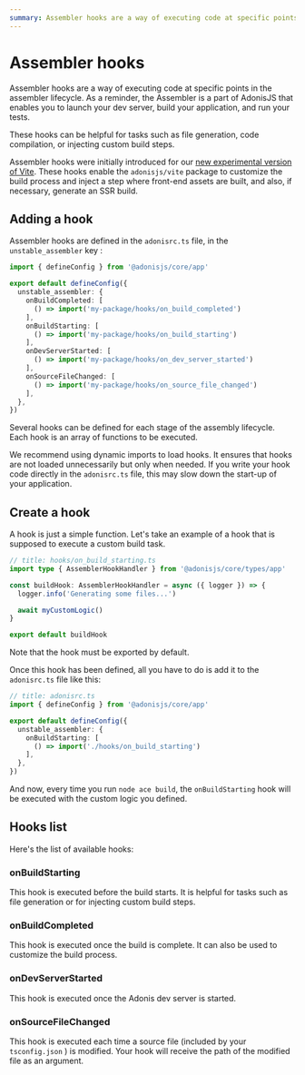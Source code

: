 ```yaml
---
summary: Assembler hooks are a way of executing code at specific points in the assembler lifecycle. 
---
```


# Assembler hooks

Assembler hooks are a way of executing code at specific points in the assembler lifecycle. As a reminder, the Assembler is a part of AdonisJS that enables you to launch your dev server, build your application, and run your tests. 

These hooks can be helpful for tasks such as file generation, code compilation, or injecting custom build steps.

Assembler hooks were initially introduced for our [new experimental version of Vite](vite.md). These hooks enable the `adonisjs/vite` package to customize the build process and inject a step where front-end assets are built, and also, if necessary, generate an SSR build.

## Adding a hook

Assembler hooks are defined in the `adonisrc.ts` file, in the `unstable_assembler` key :

```ts
import { defineConfig } from '@adonisjs/core/app'

export default defineConfig({
  unstable_assembler: {
    onBuildCompleted: [
      () => import('my-package/hooks/on_build_completed')
    ],
    onBuildStarting: [
      () => import('my-package/hooks/on_build_starting')
    ],
    onDevServerStarted: [
      () => import('my-package/hooks/on_dev_server_started')
    ],
    onSourceFileChanged: [
      () => import('my-package/hooks/on_source_file_changed')
    ],
  },
})
```

Several hooks can be defined for each stage of the assembly lifecycle. Each hook is an array of functions to be executed.

We recommend using dynamic imports to load hooks. It ensures that hooks are not loaded unnecessarily but only when needed. If you write your hook code directly in the `adonisrc.ts` file, this may slow down the start-up of your application.

## Create a hook

A hook is just a simple function. Let's take an example of a hook that is supposed to execute a custom build task.

```ts
// title: hooks/on_build_starting.ts
import type { AssemblerHookHandler } from '@adonisjs/core/types/app'

const buildHook: AssemblerHookHandler = async ({ logger }) => {
  logger.info('Generating some files...')

  await myCustomLogic()
}

export default buildHook
```

Note that the hook must be exported by default.

Once this hook has been defined, all you have to do is add it to the `adonisrc.ts` file like this:

```ts
// title: adonisrc.ts
import { defineConfig } from '@adonisjs/core/app'

export default defineConfig({
  unstable_assembler: {
    onBuildStarting: [
      () => import('./hooks/on_build_starting')
    ],
  },
})
```

And now, every time you run `node ace build`, the `onBuildStarting` hook will be executed with the custom logic you defined.

## Hooks list

Here's the list of available hooks:

### onBuildStarting

This hook is executed before the build starts. It is helpful for tasks such as file generation or for injecting custom build steps.

### onBuildCompleted

This hook is executed once the build is complete. It can also be used to customize the build process.

### onDevServerStarted

This hook is executed once the Adonis dev server is started. 

### onSourceFileChanged

This hook is executed each time a source file (included by your `tsconfig.json` ) is modified. Your hook will receive the path of the modified file as an argument.
